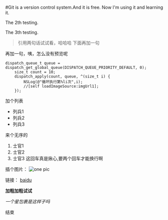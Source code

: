 #Git is a version control system.And it is free.
Now I'm using it and learning it.

The 2th testing.

The 3th testing.
> 引用两句话试试看，哈哈哈
下面再加一句

再加一句，咦，怎么没有预览呢

    dispatch_queue_t queue = dispatch_get_global_queue(DISPATCH_QUEUE_PRIORITY_DEFAULT, 0);
        size_t count = 10;
        dispatch_apply(count, queue, ^(size_t i) {
            NSLog(@"循环执行第%li次",i);
            //[self loadImageSource:imgUrl1];
        });

加个列表
* 列兵1
* 列兵2
* 列兵3

来个无序的

1. 士官1
2. 士官2
3. 士官3
这回车真是揪心,要两个回车才能换行啊

插个图片：
![one pic](http://img.blog.csdn.net/20160128114839337)

链接：
[baidu](baidu.com)

**加粗加粗试试**

*一个星包裹是这样子吗*

结束
